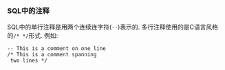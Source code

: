 ### SQL中的注释

SQL中的单行注释是用两个连续连字符(`--`)表示的.
多行注释使用的是C语言风格的`/* */`形式. 例如:

```
-- This is a comment on one line
/* This is a comment spanning
 two lines */
```

